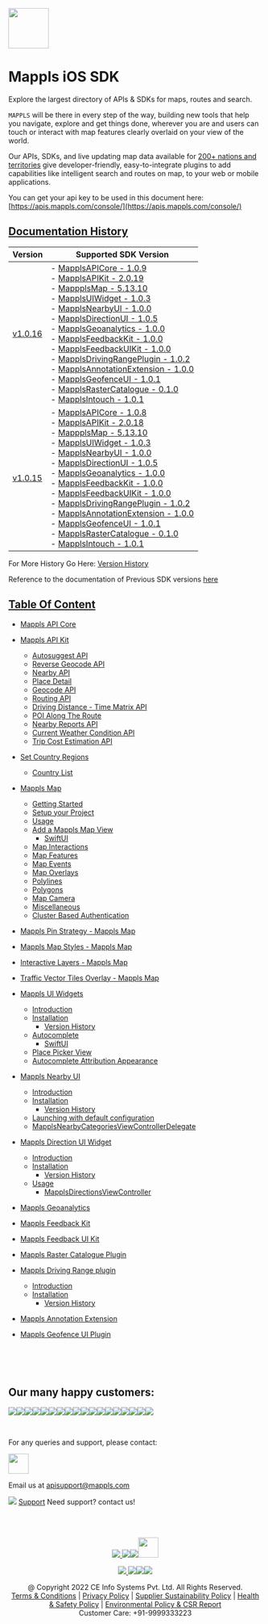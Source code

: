[<img src="https://about.mappls.com/images/mappls-b-logo.svg" height="80"/> </p>](https://www.mapmyindia.com/api)

# Mappls iOS SDK
Explore the largest directory of APIs & SDKs for maps, routes and search.

`MAPPLS` will be there in every step of the way, building new tools that help you navigate, explore and get things done, wherever you are and users can touch or interact with map features clearly overlaid on your view of the world.

Our APIs, SDKs, and live updating map data available for [200+ nations and territories](https://github.com/MapmyIndia/mapmyindia-rest-api/blob/master/docs/countryISO.md) give developer-friendly, easy-to-integrate plugins to add capabilities like intelligent
search and routes on map, to your web or mobile applications.

You can get your api key to be used in this document here: [https://apis.mappls.com/console/](https://apis.mappls.com/console/)

## [Documentation History](#Documentation-History)

| Version | Supported SDK Version |
| ------- | --------------------- |
| [v1.0.16](README.md) | - [MapplsAPICore - 1.0.9](MapplsAPICore.md) <br/> - [MapplsAPIKit - 2.0.19](MapplsAPIKit.md) <br/> - [MappplsMap - 5.13.10](MapplsMap.md#Vector-iOS-Map) <br/> - [MapplsUIWidget - 1.0.3](MapplsUIWidgets.md) <br/> - [MapplsNearbyUI - 1.0.0](MapplsNearbyUI.md) <br/> - [MapplsDirectionUI - 1.0.5](MapplsDirectionUI.md) <br/> - [MapplsGeoanalytics - 1.0.0](MapplsGeoanalytics.md) <br/> - [MapplsFeedbackKit - 1.0.0](MapplsFeedbackKit.md) <br/> - [MapplsFeedbackUIKit - 1.0.0](MapplsFeedbackUIKit.md) <br/> - [MapplsDrivingRangePlugin - 1.0.2](MapplsDrivingRangePlugin.md) <br/> - [MapplsAnnotationExtension - 1.0.0](MapplsAnnotationExtension.md) <br/> - [MapplsGeofenceUI - 1.0.1](MapplsGeofenceUI.md) <br/> - [MapplsRasterCatalogue - 0.1.0](RasterCatalouge.md) <br/> - [MapplsIntouch - 1.0.1](MapplsIntouch.md)|
| [v1.0.15](./docs/v1.0.15/README.md) | - [MapplsAPICore - 1.0.8](./docs/v1.0.15/MapplsAPICore.md) <br/> - [MapplsAPIKit - 2.0.18](./docs/v1.0.15/MapplsAPIKit.md) <br/> - [MappplsMap - 5.13.10](./docs/v1.0.15/MapplsMap.md#Vector-iOS-Map) <br/> - [MapplsUIWidget - 1.0.3](./docs/v1.0.15/MapplsUIWidgets.md) <br/> - [MapplsNearbyUI - 1.0.0](./docs/v1.0.15/MapplsNearbyUI.md) <br/> - [MapplsDirectionUI - 1.0.5](./docs/v1.0.15/MapplsDirectionUI.md) <br/> - [MapplsGeoanalytics - 1.0.0](./docs/v1.0.15/MapplsGeoanalytics.md) <br/> - [MapplsFeedbackKit - 1.0.0](./docs/v1.0.15/MapplsFeedbackKit.md) <br/> - [MapplsFeedbackUIKit - 1.0.0](./docs/v1.0.15/MapplsFeedbackUIKit.md) <br/> - [MapplsDrivingRangePlugin - 1.0.2](./docs/v1.0.15/MapplsDrivingRangePlugin.md) <br/> - [MapplsAnnotationExtension - 1.0.0](./docs/v1.0.15/MapplsAnnotationExtension.md) <br/> - [MapplsGeofenceUI - 1.0.1](./docs/v1.0.15/MapplsGeofenceUI.md) <br/> - [MapplsRasterCatalogue - 0.1.0](./docs/v1.0.15/RasterCatalouge.md) <br/> - [MapplsIntouch - 1.0.1](./docs/v1.0.15/MapplsIntouch.md)|

For More History Go Here: [Version History](../../Version-History.md)

Reference to the documentation of Previous SDK versions [here](https://github.com/mappls-api/mapmyindia-maps-vectorSDK-iOS)

## [Table Of Content](#Table-Of-Content)
- [Mappls API Core](MapplsAPICore.md)[](#Mappls-API-Core)

- [Mappls API Kit](MapplsAPIKit.md)
    * [Autosuggest API](MapplsAPIKit.md#Autosuggest-API)
    * [Reverse Geocode API](MapplsAPIKit.md#Reverse-Geocoding-API)
    * [Nearby API](MapplsAPIKit.md#Nearby-API)
    * [Place Detail](MapplsAPIKit.md#Place-Detail)
    * [Geocode API](MapplsAPIKit.md#Geocoding-API)
    * [Routing API](MapplsAPIKit.md#Routing-API)
    * [Driving Distance - Time Matrix API](MapplsAPIKit.md#Driving-Distance-Time-Matrix-API)
    * [POI Along The Route](MapplsAPIKit.md#POI-Along-The-Route-API)
    * [Nearby Reports API](MapplsAPIKit.md#Nearby-Reports-API)
    * [Current Weather Condition API](MapplsAPIKit.md#Current-Weather-Condition-API)
    * [Trip Cost Estimation API](MapplsAPIKit.md#Trip-Cost-Estimation-API)

- [Set Country Regions](Regions.md)
    - [Country List](https://github.com/mappls-api/mapmyindia-rest-api/blob/master/docs/countryISO.md)

- [Mappls Map](MapplsMap.md#Vector-iOS-Map)
    * [Getting Started](MapplsMap.md#Getting-Started)
    * [Setup your Project](MapplsMap.md#Setup-your-Project)
    * [Usage](MapplsMap.md#Usage)    
    * [Add a Mappls Map View](MapplsMap.md#Add-a-Mappls-Map-View)
        * [SwiftUI](MapplsMap.md#SwiftUI)
    * [Map Interactions](MapplsMap.md#Map-Interactions)
    * [Map Features](MapplsMap.md#Map-Features)
    * [Map Events](MapplsMap.md#Map-Events)
    * [Map Overlays](MapplsMap.md#Map-Overlays)
    * [Polylines](MapplsMap.md#Polylines)
    * [Polygons](MapplsMap.md#Polygons)
    * [Map Camera](MapplsMap.md#Map-Camera)
    * [Miscellaneous](MapplsMap.md#Miscellaneous)
    * [Cluster Based Authentication](MapplsMap.md#Cluster-Based-Authentication)

- [Mappls Pin Strategy - Mappls Map](MapplsPinStrategy.md)

- [Mappls Map Styles - Mappls Map](MapplsMapStyle.md)

- [Interactive Layers - Mappls Map](InteractiveLayers.md)

- [Traffic Vector Tiles Overlay - Mappls Map](MapplsTrafficVectorTileOverlay.md)

- [Mappls UI Widgets](MapplsUIWidgets.md)
    - [Introduction](MapplsUIWidgets.md#Introduction)
    - [Installation](MapplsUIWidgets.md#Installation)
        - [Version History](MapplsUIWidgets.md#Version-History)
    - [Autocomplete](MapplsUIWidgets.md#Autocomplete)
        - [SwiftUI](MapplsUIWidgets.md#SwiftUI-Full-Screen-Control)
    - [Place Picker View](MapplsUIWidgets.md#Place-Picker-View)
    - [Autocomplete Attribution Appearance](MapplsUIWidgets.md#Autocomplete-Attribution-Appearance)

- [Mappls Nearby UI](MapplsNearbyUI.md)
    - [Introduction](MapplsNearbyUI.md#Introduction)
    - [Installation](MapplsNearbyUI.md#Installation)
        - [Version History](MapplsNearbyUI.md#Version-History)
    - [Launching with default configuration](MapplsNearbyUI.md#Launching-with-default-configuration)
    - [MapplsNearbyCategoriesViewControllerDelegate](MapplsNearbyUI.md#MapplsNearbyCategoriesViewControllerDelegate)

- [Mappls Direction UI Widget](MapplsDirectionUI.md)
    - [Introduction](MapplsDirectionUI.md#Introduction)
    - [Installation](MapplsDirectionUI.md#Installation)
        - [Version History](MapplsDirectionUI.md#Version-History)
    - [Usage](MapplsDirectionUI.md#Usage)
        - [MapplsDirectionsViewController](MapplsDirectionUI.md#MapplsDirectionsViewController)

- [Mappls Geoanalytics](MapplsGeoanalytics.md)

- [Mappls Feedback Kit](MapplsFeedbackKit.md)

- [Mappls Feedback UI Kit](MapplsFeedbackUIKit.md)

- [Mappls Raster Catalogue Plugin](RasterCatalouge.md)

- [Mappls Driving Range plugin](MapplsDrivingRangePlugin.md)
  - [Introduction](MapplsDrivingRangePlugin.md#Introduction)
  - [Installation](MapplsDrivingRangePlugin.md#Installation)
      - [Version History](MapplsDrivingRangePlugin.md#Version-History)

- [Mappls Annotation Extension](MapplsAnnotationExtension.md)

- [Mappls Geofence UI Plugin](MapplsGeofenceUI.md)

<br><br><br>

## Our many happy customers:

![](https://www.mapmyindia.com/api/img/logos1/PhonePe.png)![](https://www.mapmyindia.com/api/img/logos1/Arya-Omnitalk.png)![](https://www.mapmyindia.com/api/img/logos1/delhivery.png)![](https://www.mapmyindia.com/api/img/logos1/hdfc.png)![](https://www.mapmyindia.com/api/img/logos1/TVS.png)![](https://www.mapmyindia.com/api/img/logos1/Paytm.png)![](https://www.mapmyindia.com/api/img/logos1/FastTrackz.png)![](https://www.mapmyindia.com/api/img/logos1/ICICI-Pru.png)![](https://www.mapmyindia.com/api/img/logos1/LeanBox.png)![](https://www.mapmyindia.com/api/img/logos1/MFS.png)![](https://www.mapmyindia.com/api/img/logos1/TTSL.png)![](https://www.mapmyindia.com/api/img/logos1/Novire.png)![](https://www.mapmyindia.com/api/img/logos1/OLX.png)![](https://www.mapmyindia.com/api/img/logos1/sun-telematics.png)![](https://www.mapmyindia.com/api/img/logos1/Sensel.png)![](https://www.mapmyindia.com/api/img/logos1/TATA-MOTORS.png)![](https://www.mapmyindia.com/api/img/logos1/Wipro.png)![](https://www.mapmyindia.com/api/img/logos1/Xamarin.png)

<br>

For any queries and support, please contact:

[<img src="https://about.mappls.com/images/mappls-b-logo.svg" height="40"/> </p>](https://about.mappls.com/api/)

Email us at [apisupport@mappls.com](mailto:apisupport@mappls.com)

![](https://www.mapmyindia.com/api/img/icons/support.png)
[Support](https://about.mappls.com/contact/)
Need support? contact us!

<br></br>

[<p align="center"> <img src="https://www.mapmyindia.com/api/img/icons/stack-overflow.png"/> ](https://stackoverflow.com/questions/tagged/mappls-api)[![](https://www.mapmyindia.com/api/img/icons/blog.png)](https://about.mappls.com/blog/)[![](https://www.mapmyindia.com/api/img/icons/gethub.png)](https://github.com/mappls-api)[<img src="https://mmi-api-team.s3.ap-south-1.amazonaws.com/API-Team/npm-logo.one-third%5B1%5D.png" height="40"/> </p>](https://www.npmjs.com/org/mapmyindia) 

[<p align="center"> <img src="https://www.mapmyindia.com/june-newsletter/icon4.png"/> ](https://www.facebook.com/Mapplsofficial)[![](https://www.mapmyindia.com/june-newsletter/icon2.png)](https://twitter.com/mappls)[![](https://www.mapmyindia.com/newsletter/2017/aug/llinkedin.png)](https://www.linkedin.com/company/mappls/)[![](https://www.mapmyindia.com/june-newsletter/icon3.png)](https://www.youtube.com/channel/UCAWvWsh-dZLLeUU7_J9HiOA)

<div align="center">@ Copyright 2022 CE Info Systems Pvt. Ltd. All Rights Reserved.</div>

<div align="center"> <a href="https://about.mappls.com/api/terms-&-conditions">Terms & Conditions</a> | <a href="https://www.mappls.com/about/privacy-policy">Privacy Policy</a> | <a href="https://www.mappls.com/pdf/mappls-sustainability-policy-healt-labour-rules-supplir-sustainability.pdf">Supplier Sustainability Policy</a> | <a href="https://www.mappls.com/pdf/Health-Safety-Management.pdf">Health & Safety Policy</a> | <a href="https://www.mappls.com/pdf/Environment-Sustainability-Policy-CSR-Report.pdf">Environmental Policy & CSR Report</a>

<div align="center">Customer Care: +91-9999333223</div>
